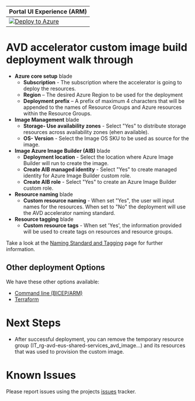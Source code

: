 | Portal UI Experience (ARM)                                   |
| ------------------------------------------------------------ |
| [![Deploy to Azure](https://aka.ms/deploytoazurebutton)](https://portal.azure.com/#blade/Microsoft_Azure_CreateUIDef/CustomDeploymentBlade/uri/https%3A%2F%2Fraw.githubusercontent.com%2FAzure%2Favdaccelerator%2Fmain%2Fworkload%2Farm%2Fdeploy-custom-image.json/uiFormDefinitionUri/https%3A%2F%2Fraw.githubusercontent.com%2FAzure%2Favdaccelerator%2Fmain%2Fworkload%2Fportal-ui%2Fportal-ui-custom-image.json) |

# AVD accelerator custom image build deployment walk through

- **Azure core setup** blade
  - **Subscription** - The subscription where the accelerator is going to deploy the resources.
  - **Region** – The desired Azure Region to be used for the deployment
  - **Deployment prefix** – A prefix of maximum 4 characters that will be appended to the names of Resource Groups and Azure resources within the Resource Groups.
- **Image Management** blade
  - **Storage- Use availability zones** - Select "Yes" to distribute storage resources across availability zones (ehen available).
  - **OS- Version** - Select the Image OS SKU to be used as source for the image.
- **Image Azure Image Builder (AIB)** blade
  - **Deployment location** - Select the location where Azure Image Builder will run to create the image.
  - **Create AIB managed identity** - Select "Yes" to create managed identity for Azure Image Builder custom role.
  - **Create AIB role** - Select "Yes" to create an Azure Image Builder custom role.
- **Resource naming** blade
  - **Custom resource naming** - When set "Yes", the user will input names for the resources. When set to "No" the deployment will use the AVD accelerator naming standard. 
- **Resource tagging** blade
  - **Custom resource tags** - When set 'Yes', the information provided will be used to create tags on resources and resource groups.

Take a look at the [Naming Standard and Tagging](./Resource-naming.md) page for further information.

## Other deployment Options
We have these other options available:
- [Command line (BICEP/ARM)](/workload/bicep/README.md)
- [Terraform](/workload/terraform/readme.md)

# Next Steps

- After successful deployment, you can remove the temporary resource group (IT_rg-avd-eus-shared-services_avd_image...) and its resources that was used to provision the custom image.

# Known Issues

Please report issues using the projects [issues](https://github.com/Azure/avdaccelerator/issues) tracker.
